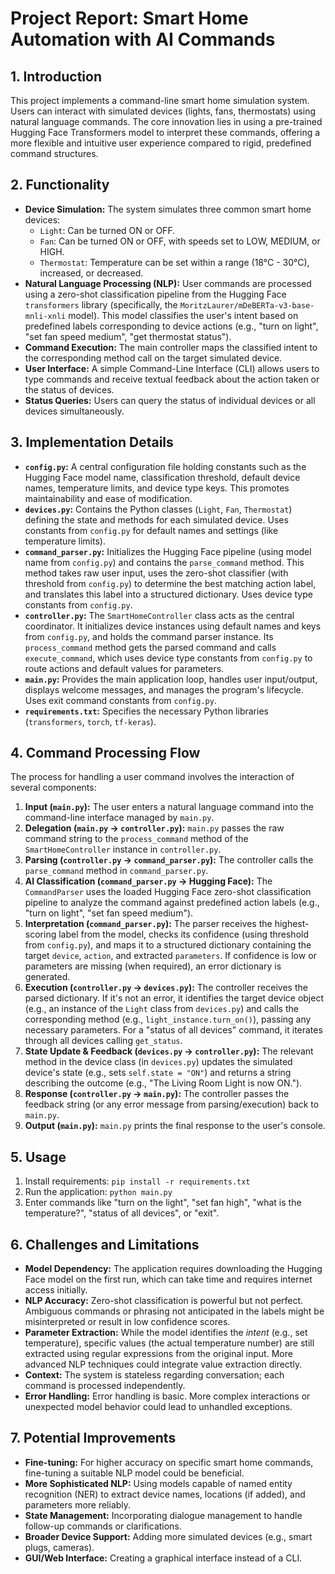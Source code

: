 # Project Report: Smart Home Automation with AI Commands

## 1. Introduction

This project implements a command-line smart home simulation system. Users can interact with simulated devices (lights, fans, thermostats) using natural language commands. The core innovation lies in using a pre-trained Hugging Face Transformers model to interpret these commands, offering a more flexible and intuitive user experience compared to rigid, predefined command structures.

## 2. Functionality

- **Device Simulation:** The system simulates three common smart home devices:
  - `Light`: Can be turned ON or OFF.
  - `Fan`: Can be turned ON or OFF, with speeds set to LOW, MEDIUM, or HIGH.
  - `Thermostat`: Temperature can be set within a range (18°C - 30°C), increased, or decreased.
- **Natural Language Processing (NLP):** User commands are processed using a zero-shot classification pipeline from the Hugging Face `transformers` library (specifically, the `MoritzLaurer/mDeBERTa-v3-base-mnli-xnli` model). This model classifies the user's intent based on predefined labels corresponding to device actions (e.g., "turn on light", "set fan speed medium", "get thermostat status").
- **Command Execution:** The main controller maps the classified intent to the corresponding method call on the target simulated device.
- **User Interface:** A simple Command-Line Interface (CLI) allows users to type commands and receive textual feedback about the action taken or the status of devices.
- **Status Queries:** Users can query the status of individual devices or all devices simultaneously.

## 3. Implementation Details

- **`config.py`:** A central configuration file holding constants such as the Hugging Face model name, classification threshold, default device names, temperature limits, and device type keys. This promotes maintainability and ease of modification.
- **`devices.py`:** Contains the Python classes (`Light`, `Fan`, `Thermostat`) defining the state and methods for each simulated device. Uses constants from `config.py` for default names and settings (like temperature limits).
- **`command_parser.py`:** Initializes the Hugging Face pipeline (using model name from `config.py`) and contains the `parse_command` method. This method takes raw user input, uses the zero-shot classifier (with threshold from `config.py`) to determine the best matching action label, and translates this label into a structured dictionary. Uses device type constants from `config.py`.
- **`controller.py`:** The `SmartHomeController` class acts as the central coordinator. It initializes device instances using default names and keys from `config.py`, and holds the command parser instance. Its `process_command` method gets the parsed command and calls `execute_command`, which uses device type constants from `config.py` to route actions and default values for parameters.
- **`main.py`:** Provides the main application loop, handles user input/output, displays welcome messages, and manages the program's lifecycle. Uses exit command constants from `config.py`.
- **`requirements.txt`:** Specifies the necessary Python libraries (`transformers`, `torch`, `tf-keras`).

## 4. Command Processing Flow

The process for handling a user command involves the interaction of several components:

1.  **Input (`main.py`):** The user enters a natural language command into the command-line interface managed by `main.py`.
2.  **Delegation (`main.py` -> `controller.py`):** `main.py` passes the raw command string to the `process_command` method of the `SmartHomeController` instance in `controller.py`.
3.  **Parsing (`controller.py` -> `command_parser.py`):** The controller calls the `parse_command` method in `command_parser.py`.
4.  **AI Classification (`command_parser.py` -> Hugging Face):** The `CommandParser` uses the loaded Hugging Face zero-shot classification pipeline to analyze the command against predefined action labels (e.g., "turn on light", "set fan speed medium").
5.  **Interpretation (`command_parser.py`):** The parser receives the highest-scoring label from the model, checks its confidence (using threshold from `config.py`), and maps it to a structured dictionary containing the target `device`, `action`, and extracted `parameters`. If confidence is low or parameters are missing (when required), an error dictionary is generated.
6.  **Execution (`controller.py` -> `devices.py`):** The controller receives the parsed dictionary. If it's not an error, it identifies the target device object (e.g., an instance of the `Light` class from `devices.py`) and calls the corresponding method (e.g., `light_instance.turn_on()`), passing any necessary parameters. For a "status of all devices" command, it iterates through all devices calling `get_status`.
7.  **State Update & Feedback (`devices.py` -> `controller.py`):** The relevant method in the device class (in `devices.py`) updates the simulated device's state (e.g., sets `self.state = "ON"`) and returns a string describing the outcome (e.g., "The Living Room Light is now ON.").
8.  **Response (`controller.py` -> `main.py`):** The controller passes the feedback string (or any error message from parsing/execution) back to `main.py`.
9.  **Output (`main.py`):** `main.py` prints the final response to the user's console.

## 5. Usage

1. Install requirements: `pip install -r requirements.txt`
2. Run the application: `python main.py`
3. Enter commands like "turn on the light", "set fan high", "what is the temperature?", "status of all devices", or "exit".

## 6. Challenges and Limitations

- **Model Dependency:** The application requires downloading the Hugging Face model on the first run, which can take time and requires internet access initially.
- **NLP Accuracy:** Zero-shot classification is powerful but not perfect. Ambiguous commands or phrasing not anticipated in the labels might be misinterpreted or result in low confidence scores.
- **Parameter Extraction:** While the model identifies the _intent_ (e.g., set temperature), specific values (the actual temperature number) are still extracted using regular expressions from the original input. More advanced NLP techniques could integrate value extraction directly.
- **Context:** The system is stateless regarding conversation; each command is processed independently.
- **Error Handling:** Error handling is basic. More complex interactions or unexpected model behavior could lead to unhandled exceptions.

## 7. Potential Improvements

- **Fine-tuning:** For higher accuracy on specific smart home commands, fine-tuning a suitable NLP model could be beneficial.
- **More Sophisticated NLP:** Using models capable of named entity recognition (NER) to extract device names, locations (if added), and parameters more reliably.
- **State Management:** Incorporating dialogue management to handle follow-up commands or clarifications.
- **Broader Device Support:** Adding more simulated devices (e.g., smart plugs, cameras).
- **GUI/Web Interface:** Creating a graphical interface instead of a CLI.
